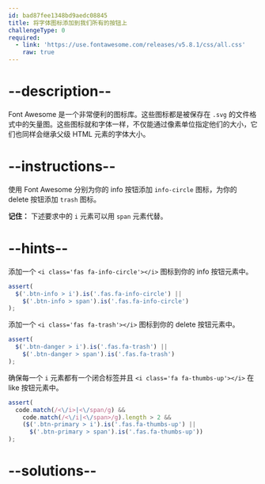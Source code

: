 ```yaml
---
id: bad87fee1348bd9aedc08845
title: 将字体图标添加到我们所有的按钮上
challengeType: 0
required:
  - link: 'https://use.fontawesome.com/releases/v5.8.1/css/all.css'
    raw: true
---
```


# --description--

Font Awesome 是一个非常便利的图标库。这些图标都是被保存在 `.svg` 的文件格式中的矢量图。这些图标就和字体一样，不仅能通过像素单位指定他们的大小，它们也同样会继承父级 HTML 元素的字体大小。

# --instructions--

使用 Font Awesome 分别为你的 info 按钮添加 `info-circle` 图标，为你的 delete 按钮添加 `trash` 图标。

**记住：** 下述要求中的 `i` 元素可以用 `span` 元素代替。

# --hints--

添加一个 `<i class='fas fa-info-circle'></i>` 图标到你的 info 按钮元素中。

```js
assert(
  $('.btn-info > i').is('.fas.fa-info-circle') ||
    $('.btn-info > span').is('.fas.fa-info-circle')
);
```

添加一个 `<i class='fas fa-trash'></i>` 图标到你的 delete 按钮元素中。

```js
assert(
  $('.btn-danger > i').is('.fas.fa-trash') ||
    $('.btn-danger > span').is('.fas.fa-trash')
);
```

确保每一个 `i` 元素都有一个闭合标签并且 `<i class='fa fa-thumbs-up'></i>` 在 like 按钮元素中。

```js
assert(
  code.match(/<\/i>|<\/span/g) &&
    code.match(/<\/i|<\/span>/g).length > 2 &&
    ($('.btn-primary > i').is('.fas.fa-thumbs-up') ||
      $('.btn-primary > span').is('.fas.fa-thumbs-up'))
);
```

# --solutions--

